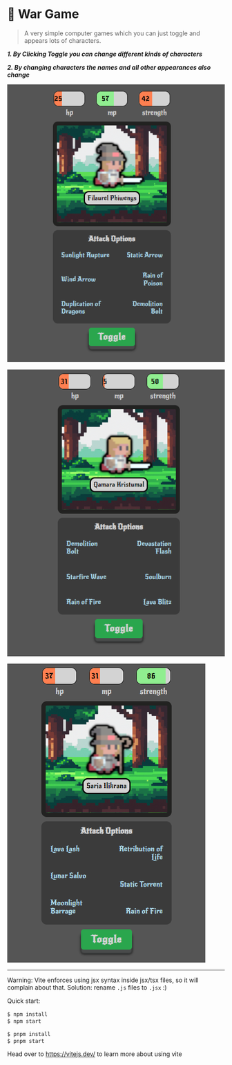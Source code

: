 # 🥷 War Game

> A very simple computer games which you can just toggle and appears lots of characters.

**_1. By Clicking Toggle you can change different kinds of characters_**

**_2. By changing characters the names and all other appearances also change_**

![Alt text](./screenshots/charactor-1.png)

![Alt text](./screenshots/charactor-2.png)

![Alt text](./screenshots/charactor-3.png)

---

Warning: Vite enforces using jsx syntax inside jsx/tsx files, so it will complain about that. Solution: rename `.js` files to `.jsx` :)

Quick start:

```
$ npm install
$ npm start

```

```
$ pnpm install
$ pnpm start

```

Head over to https://vitejs.dev/ to learn more about using vite

